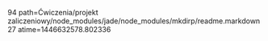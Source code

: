 94 path=Ćwiczenia/projekt zaliczeniowy/node_modules/jade/node_modules/mkdirp/readme.markdown
27 atime=1446632578.802336
